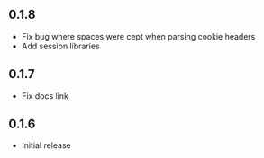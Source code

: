0.1.8
--------------
- Fix bug where spaces were cept when parsing cookie headers
- Add session libraries

0.1.7
--------------
- Fix docs link

0.1.6
--------------
- Initial release
